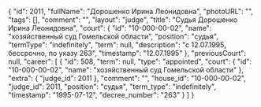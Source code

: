 {
    "id": 2011,
    "fullName": "Дорошенко Ирина Леонидовна",
    "photoURL": "",
    "tags": [],
    "comment": "",
    "layout": "judge",
    "title": "Судья Дорошенко Ирина Леонидовна",
    "court": {
        "id": "10-000-00-02",
        "name": "хозяйственный суд Гомельской области",
        "position": "судья",
        "termType": "indefinitely",
        "term": null,
        "description": "c 12.07.1995, бессрочно, по указу 263",
        "timestamp": "12.07.1995"
    },
    "previousCourt": null,
    "career": [
        {
            "id": 508,
            "term": null,
            "type": "appointed",
            "court": {
                "id": "10-000-00-02",
                "name": "хозяйственный суд Гомельской области"
            },
            "extra": {
                "judge_id": 2011
            },
            "comment": "",
            "house_id": "10-000-00-02",
            "judge_id": 2011,
            "position": "судья",
            "term_type": "indefinitely",
            "timestamp": "1995-07-12",
            "decree_number": "263"
        }
    ]
}